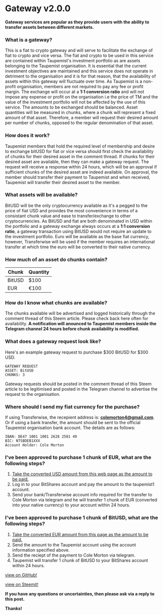 # Gateway v2.0.0
**Gateway services are popular as they provide users with the ability to transfer assets between different markets.**

### What is a gateway?
This is a fiat to crypto gateway and will serve to facilitate the exchange of fiat to crypto and vice versa.
The fiat and crypto to be used in this service are contained within Taupemist's investment portfolio as are assets belonging to the Taupemist organisation. It is essential that the current investment objectives are maintained and this service does not operate in detriment to the organisation and it is for that reason, that the availability of assets within this gateway will fluctuate over time.
As Taupemist is a non-profit organisation, members are not required to pay any fee or profit margin.
The exchange will occur at a **1:1 conversion ratio** and will not impose any expense or profit on the organisation i.e the price of TM and the value of the investment portfolio will not be affected by the use of this service.
The amounts to be exchanged should be balanced.
Asset quantities will be measured in chunks, where a chunk will represent a fixed amount of that asset.
Therefore, a member will request their desired amount per number of chunks, opposed to the regular denomination of that asset.

### How does it work?
Taupemist members that hold the required level of membership and desire to exchange bitUSD for fiat or vice versa should first check the availability of chunks for their desired asset in the comment thread.
If chunks for their desired asset are available, then they can make a gateway request.
The request will receive a response within 24 hours, which will be an approval if sufficient chunks of the desired asset are indeed available.
On approval, the member should transfer their payment to Taupemist and when received, Taupemist will transfer their desired asset to the member.

### What assets will be available?
BitUSD will be the only cryptocurrency available as it's a pegged to the price of fiat USD and provides the most convenience in terms of a consistant chunk value and ease to transfer/exchange to other cryptocurrencies.
As BitUSD and fiat are both denominated in USD within the portfolio and a gateway exchange always occurs at a **1:1 conversion ratio**, a gateway transaction using BitUSD would not require an update to the investment portfolio.
Euro will be available as the base fiat currency, however, Transferwise will be used if the member requires an international transfer at which time the euro will be converted to their native currency.

### How much of an asset do chunks contain?
| Chunk | Quantity |
| ------ | ------ |
| BitUSD | $100 |
| EUR | €100 |

### How do I know what chunks are available?
The chunks available will be advertised and logged historically through the comment thread of this Steem article.
Please check back here often for availability.
**A notification will anounced to Taupemist members inside the Telegram channel 24 hours before chunk availability is modified.**

### What does a gateway request look like?
Here's an example gateway request to purchase $300 BitUSD for $300 USD.
```
GATEWAY REQUEST
ASSET: BitUSD
CHUNKS: 3
```
Gateway requests should be posted in the comment thread of this Steem article to be legitimised and posted in the Telegram channel to advertise the request to the organisation.

### Where should I send my fiat currency for the purchase?
If using Transferwise, the recepient address is: **colemorton4@gmail.com**.
Or if using a bank transfer, the amount should be sent to the official Taupemist organisation bank account.
The details are as follows:
```
IBAN: DE47 1001 1001 2628 2501 49
BIC: NTSBDEB1XXX
Account Holder: Cole Morton
```

### I've been approved to purchase 1 chunk of EUR, what are the following steps?
  1. [Take the converted USD amount from this web page as the amount to be paid.](https://transferwise.com/gb/currency-converter/eur-to-usd-rate?amount=100)
  2. Log in to your BitShares account and pay the amount to the taupemist1 account.
  3. Send your bank/Transferwise account info required for the transfer to Cole Morton via telegram and he will transfer 1 chunk of EUR (converted into your native currency) to your account within 24 hours.

### I've been approved to purchase 1 chunk of BitUSD, what are the following steps?
  1. [Take the converted EUR amount from this page as the amount to be paid.](https://transferwise.com/gb/currency-converter/usd-to-eur-rate?amount=100)
  2. Send the amount to the Taupemist account using the account information specified above.
  3. Send the reciept of the payment to Cole Morton via telegram.
  4. Taupemist will transfer 1 chunk of BitUSD to your BitShares account within 24 hours.

[view on GitHub!](https://github.com/TaupeMist/TaupeMist/blob/master/Gateway.md)

[view on Steemit!](https://steemit.com/taupemist/@cmorton/gateway-v1)

**If you have any questions or uncertainties, then please ask via a reply to this post.**

**Thanks!**
